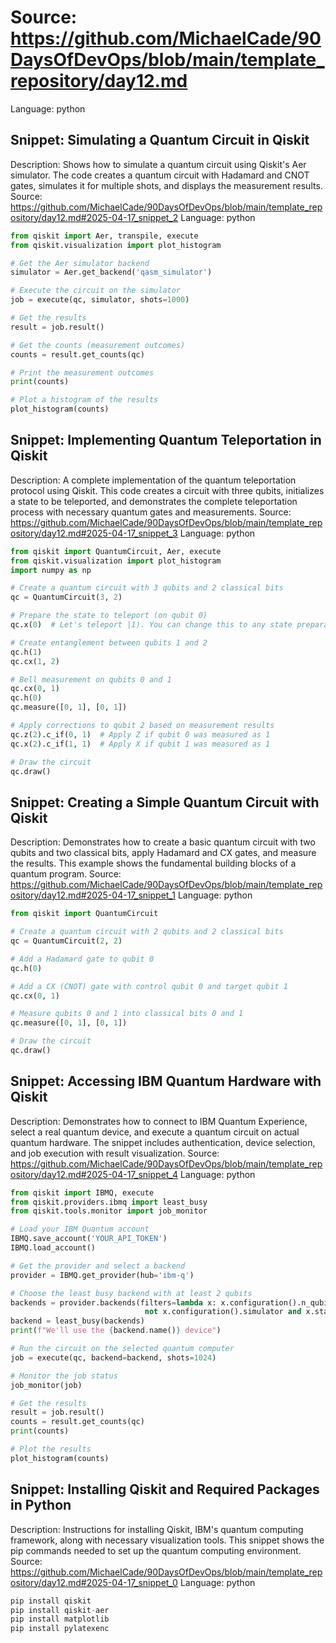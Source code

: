 # Source: https://github.com/MichaelCade/90DaysOfDevOps/blob/main/template_repository/day12.md
Language: python

## Snippet: Simulating a Quantum Circuit in Qiskit
Description: Shows how to simulate a quantum circuit using Qiskit's Aer simulator. The code creates a quantum circuit with Hadamard and CNOT gates, simulates it for multiple shots, and displays the measurement results.
Source: https://github.com/MichaelCade/90DaysOfDevOps/blob/main/template_repository/day12.md#2025-04-17_snippet_2
Language: python

```python
from qiskit import Aer, transpile, execute
from qiskit.visualization import plot_histogram

# Get the Aer simulator backend
simulator = Aer.get_backend('qasm_simulator')

# Execute the circuit on the simulator
job = execute(qc, simulator, shots=1000)

# Get the results
result = job.result()

# Get the counts (measurement outcomes)
counts = result.get_counts(qc)

# Print the measurement outcomes
print(counts)

# Plot a histogram of the results
plot_histogram(counts)
```

## Snippet: Implementing Quantum Teleportation in Qiskit
Description: A complete implementation of the quantum teleportation protocol using Qiskit. This code creates a circuit with three qubits, initializes a state to be teleported, and demonstrates the complete teleportation process with necessary quantum gates and measurements.
Source: https://github.com/MichaelCade/90DaysOfDevOps/blob/main/template_repository/day12.md#2025-04-17_snippet_3
Language: python

```python
from qiskit import QuantumCircuit, Aer, execute
from qiskit.visualization import plot_histogram
import numpy as np

# Create a quantum circuit with 3 qubits and 2 classical bits
qc = QuantumCircuit(3, 2)

# Prepare the state to teleport (on qubit 0)
qc.x(0)  # Let's teleport |1⟩. You can change this to any state preparation.

# Create entanglement between qubits 1 and 2
qc.h(1)
qc.cx(1, 2)

# Bell measurement on qubits 0 and 1
qc.cx(0, 1)
qc.h(0)
qc.measure([0, 1], [0, 1])

# Apply corrections to qubit 2 based on measurement results
qc.z(2).c_if(0, 1)  # Apply Z if qubit 0 was measured as 1
qc.x(2).c_if(1, 1)  # Apply X if qubit 1 was measured as 1

# Draw the circuit
qc.draw()
```

## Snippet: Creating a Simple Quantum Circuit with Qiskit
Description: Demonstrates how to create a basic quantum circuit with two qubits and two classical bits, apply Hadamard and CX gates, and measure the results. This example shows the fundamental building blocks of a quantum program.
Source: https://github.com/MichaelCade/90DaysOfDevOps/blob/main/template_repository/day12.md#2025-04-17_snippet_1
Language: python

```python
from qiskit import QuantumCircuit

# Create a quantum circuit with 2 qubits and 2 classical bits
qc = QuantumCircuit(2, 2)

# Add a Hadamard gate to qubit 0
qc.h(0)

# Add a CX (CNOT) gate with control qubit 0 and target qubit 1
qc.cx(0, 1)

# Measure qubits 0 and 1 into classical bits 0 and 1
qc.measure([0, 1], [0, 1])

# Draw the circuit
qc.draw()
```

## Snippet: Accessing IBM Quantum Hardware with Qiskit
Description: Demonstrates how to connect to IBM Quantum Experience, select a real quantum device, and execute a quantum circuit on actual quantum hardware. The snippet includes authentication, device selection, and job execution with result visualization.
Source: https://github.com/MichaelCade/90DaysOfDevOps/blob/main/template_repository/day12.md#2025-04-17_snippet_4
Language: python

```python
from qiskit import IBMQ, execute
from qiskit.providers.ibmq import least_busy
from qiskit.tools.monitor import job_monitor

# Load your IBM Quantum account
IBMQ.save_account('YOUR_API_TOKEN')
IBMQ.load_account()

# Get the provider and select a backend
provider = IBMQ.get_provider(hub='ibm-q')

# Choose the least busy backend with at least 2 qubits
backends = provider.backends(filters=lambda x: x.configuration().n_qubits >= 2 and 
                              not x.configuration().simulator and x.status().operational==True)
backend = least_busy(backends)
print(f"We'll use the {backend.name()} device")

# Run the circuit on the selected quantum computer
job = execute(qc, backend=backend, shots=1024)

# Monitor the job status
job_monitor(job)

# Get the results
result = job.result()
counts = result.get_counts(qc)
print(counts)

# Plot the results
plot_histogram(counts)
```

## Snippet: Installing Qiskit and Required Packages in Python
Description: Instructions for installing Qiskit, IBM's quantum computing framework, along with necessary visualization tools. This snippet shows the pip commands needed to set up the quantum computing environment.
Source: https://github.com/MichaelCade/90DaysOfDevOps/blob/main/template_repository/day12.md#2025-04-17_snippet_0
Language: python

```python
pip install qiskit
pip install qiskit-aer
pip install matplotlib
pip install pylatexenc
```